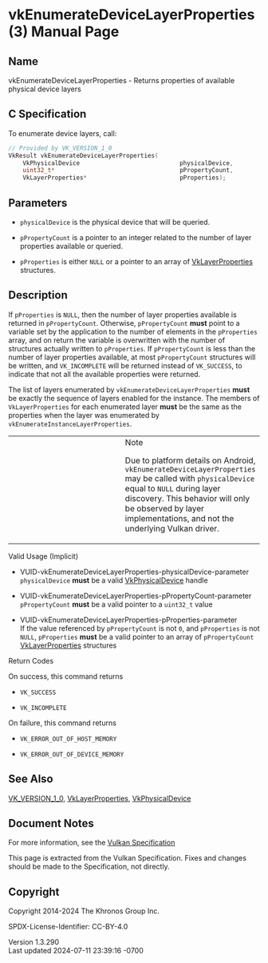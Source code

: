 # vkEnumerateDeviceLayerProperties(3) Manual Page

## Name

vkEnumerateDeviceLayerProperties - Returns properties of available
physical device layers



## <a href="#_c_specification" class="anchor"></a>C Specification

To enumerate device layers, call:

``` c
// Provided by VK_VERSION_1_0
VkResult vkEnumerateDeviceLayerProperties(
    VkPhysicalDevice                            physicalDevice,
    uint32_t*                                   pPropertyCount,
    VkLayerProperties*                          pProperties);
```

## <a href="#_parameters" class="anchor"></a>Parameters

- `physicalDevice` is the physical device that will be queried.

- `pPropertyCount` is a pointer to an integer related to the number of
  layer properties available or queried.

- `pProperties` is either `NULL` or a pointer to an array of
  [VkLayerProperties](https://registry.khronos.org/vulkan/specs/1.3-extensions/man/html/VkLayerProperties.html) structures.

## <a href="#_description" class="anchor"></a>Description

If `pProperties` is `NULL`, then the number of layer properties
available is returned in `pPropertyCount`. Otherwise, `pPropertyCount`
**must** point to a variable set by the application to the number of
elements in the `pProperties` array, and on return the variable is
overwritten with the number of structures actually written to
`pProperties`. If `pPropertyCount` is less than the number of layer
properties available, at most `pPropertyCount` structures will be
written, and `VK_INCOMPLETE` will be returned instead of `VK_SUCCESS`,
to indicate that not all the available properties were returned.

The list of layers enumerated by `vkEnumerateDeviceLayerProperties`
**must** be exactly the sequence of layers enabled for the instance. The
members of `VkLayerProperties` for each enumerated layer **must** be the
same as the properties when the layer was enumerated by
`vkEnumerateInstanceLayerProperties`.

<table>
<colgroup>
<col style="width: 50%" />
<col style="width: 50%" />
</colgroup>
<tbody>
<tr>
<td class="icon"><em></em></td>
<td class="content">Note
<p>Due to platform details on Android,
<code>vkEnumerateDeviceLayerProperties</code> may be called with
<code>physicalDevice</code> equal to <code>NULL</code> during layer
discovery. This behavior will only be observed by layer implementations,
and not the underlying Vulkan driver.</p></td>
</tr>
</tbody>
</table>

Valid Usage (Implicit)

- <a
  href="#VUID-vkEnumerateDeviceLayerProperties-physicalDevice-parameter"
  id="VUID-vkEnumerateDeviceLayerProperties-physicalDevice-parameter"></a>
  VUID-vkEnumerateDeviceLayerProperties-physicalDevice-parameter  
  `physicalDevice` **must** be a valid
  [VkPhysicalDevice](https://registry.khronos.org/vulkan/specs/1.3-extensions/man/html/VkPhysicalDevice.html) handle

- <a
  href="#VUID-vkEnumerateDeviceLayerProperties-pPropertyCount-parameter"
  id="VUID-vkEnumerateDeviceLayerProperties-pPropertyCount-parameter"></a>
  VUID-vkEnumerateDeviceLayerProperties-pPropertyCount-parameter  
  `pPropertyCount` **must** be a valid pointer to a `uint32_t` value

- <a href="#VUID-vkEnumerateDeviceLayerProperties-pProperties-parameter"
  id="VUID-vkEnumerateDeviceLayerProperties-pProperties-parameter"></a>
  VUID-vkEnumerateDeviceLayerProperties-pProperties-parameter  
  If the value referenced by `pPropertyCount` is not `0`, and
  `pProperties` is not `NULL`, `pProperties` **must** be a valid pointer
  to an array of `pPropertyCount`
  [VkLayerProperties](https://registry.khronos.org/vulkan/specs/1.3-extensions/man/html/VkLayerProperties.html) structures

Return Codes

On success, this command returns  
- `VK_SUCCESS`

- `VK_INCOMPLETE`

On failure, this command returns  
- `VK_ERROR_OUT_OF_HOST_MEMORY`

- `VK_ERROR_OUT_OF_DEVICE_MEMORY`

## <a href="#_see_also" class="anchor"></a>See Also

[VK_VERSION_1_0](https://registry.khronos.org/vulkan/specs/1.3-extensions/man/html/VK_VERSION_1_0.html),
[VkLayerProperties](https://registry.khronos.org/vulkan/specs/1.3-extensions/man/html/VkLayerProperties.html),
[VkPhysicalDevice](https://registry.khronos.org/vulkan/specs/1.3-extensions/man/html/VkPhysicalDevice.html)

## <a href="#_document_notes" class="anchor"></a>Document Notes

For more information, see the <a
href="https://registry.khronos.org/vulkan/specs/1.3-extensions/html/vkspec.html#vkEnumerateDeviceLayerProperties"
target="_blank" rel="noopener">Vulkan Specification</a>

This page is extracted from the Vulkan Specification. Fixes and changes
should be made to the Specification, not directly.

## <a href="#_copyright" class="anchor"></a>Copyright

Copyright 2014-2024 The Khronos Group Inc.

SPDX-License-Identifier: CC-BY-4.0

Version 1.3.290  
Last updated 2024-07-11 23:39:16 -0700
